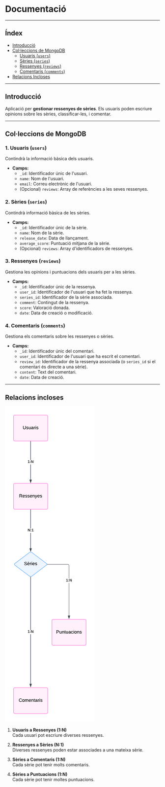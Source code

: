 # Documentació
---
## Índex
- [Introducció](#introducció)
- [Col·leccions de MongoDB](#colleccions-de-mongodb)
  - [Usuaris (`users`)](#1-usuaris-users)
  - [Sèries (`series`)](#2-sèries-series)
  - [Ressenyes (`reviews`)](#3-ressenyes-reviews)
  - [Comentaris (`comments`)](#4-comentaris-comments)
- [Relacions Incloses](#relacions-incloses)
---


## Introducció
Aplicació per **gestionar ressenyes de sèries**. Els usuaris poden escriure opinions sobre les sèries, classificar-les, i comentar. 

---


## Col·leccions de MongoDB

### 1. **Usuaris (`users`)**
Contindrà la informació bàsica dels usuaris.
- **Camps:**
  - `_id`: Identificador únic de l'usuari.
  - `name`: Nom de l'usuari.
  - `email`: Correu electrònic de l'usuari.
  - (Opcional) `reviews`: Array de referències a les seves ressenyes.



### 2. **Sèries (`series`)**
Contindrà informació bàsica de les sèries.
- **Camps:**
  - `_id`: Identificador únic de la sèrie.
  - `name`: Nom de la sèrie.
  - `release_date`: Data de llançament.
  - `average_score`: Puntuació mitjana de la sèrie.
  - (Opcional) `reviews`: Array d'identificadors de ressenyes.



### 3. **Ressenyes (`reviews`)**
Gestiona les opinions i puntuacions dels usuaris per a les sèries.
- **Camps:**
  - `_id`: Identificador únic de la ressenya.
  - `user_id`: Identificador de l'usuari que ha fet la ressenya.
  - `series_id`: Identificador de la sèrie associada.
  - `comment`: Contingut de la ressenya.
  - `score`: Valoració donada.
  - `date`: Data de creació o modificació.



### 4. **Comentaris (`comments`)**
Gestiona els comentaris sobre les ressenyes o sèries.
- **Camps:**
  - `_id`: Identificador únic del comentari.
  - `user_id`: Identificador de l'usuari que ha escrit el comentari.
  - `review_id`: Identificador de la ressenya associada (o `series_id` si el comentari és directe a una sèrie).
  - `content`: Text del comentari.
  - `date`: Data de creació.


---

## Relacions incloses

![Relació BD](RelacioBD.png)

1. **Usuaris a Ressenyes (1:N)**  
   Cada usuari pot escriure diverses ressenyes.

2. **Ressenyes a Sèries (N:1)**  
   Diverses ressenyes poden estar associades a una mateixa sèrie.

3. **Sèries a Comentaris (1:N)**  
   Cada sèrie pot tenir molts comentaris.

4. **Sèries a Puntuacions (1:N)**  
   Cada sèrie pot tenir moltes puntuacions.
